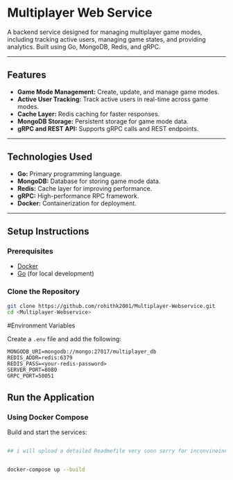 # Multiplayer Web Service

A backend service designed for managing multiplayer game modes, including tracking active users, managing game states, and providing analytics. Built using Go, MongoDB, Redis, and gRPC.

---

## Features

- **Game Mode Management:** Create, update, and manage game modes.
- **Active User Tracking:** Track active users in real-time across game modes.
- **Cache Layer:** Redis caching for faster responses.
- **MongoDB Storage:** Persistent storage for game mode data.
- **gRPC and REST API:** Supports gRPC calls and REST endpoints.

---

## Technologies Used

- **Go:** Primary programming language.
- **MongoDB:** Database for storing game mode data.
- **Redis:** Cache layer for improving performance.
- **gRPC:** High-performance RPC framework.
- **Docker:** Containerization for deployment.

---

## Setup Instructions

### Prerequisites

- [Docker](https://www.docker.com/)
- [Go](https://golang.org/) (for local development)

### Clone the Repository

```bash
git clone https://github.com/rohithk2001/Multiplayer-Webservice.git
cd <Multiplayer-Webservice>
```

#Environment Variables

Create a `.env` file and add the following:

```env
MONGODB_URI=mongodb://mongo:27017/multiplayer_db
REDIS_ADDR=redis:6379
REDIS_PASS=<your-redis-password>
SERVER_PORT=8080
GRPC_PORT=50051
```

## Run the Application

### Using Docker Compose

Build and start the services:

```bash

## i will upload a detailed Readmefile very soon sorry for inconvineince


docker-compose up --build
```


